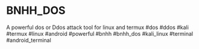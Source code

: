 # BNHH_DOS
A powerful dos or Ddos attack tool for linux and termux #dos #ddos #kali #termux #linux #android  #powerful #bnhh #bnhh_dos #kali_linux #terminal #android_terminal
